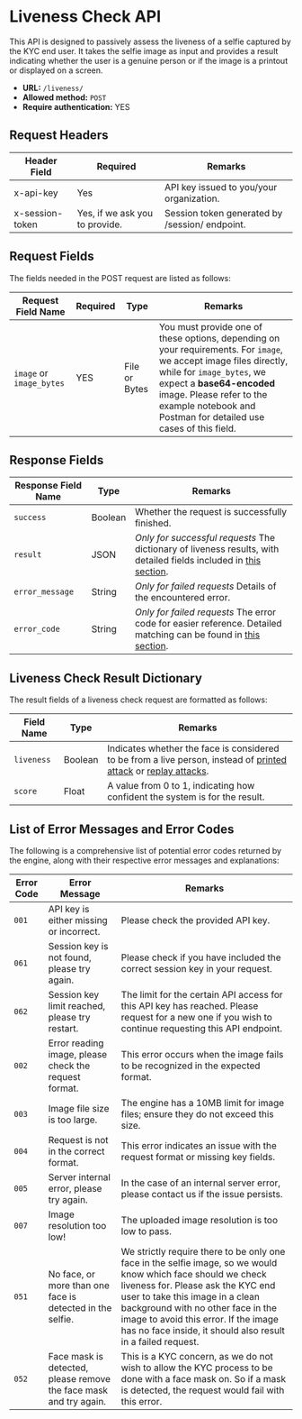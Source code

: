 # Liveness Check API
This API is designed to passively assess the liveness of a selfie captured by the KYC end user. It takes the selfie image as input and provides a result indicating whether the user is a genuine person or if the image is a printout or displayed on a screen.

- **URL:** `/liveness/`
- **Allowed method:** `POST`
- **Require authentication:** YES

## Request Headers
| Header Field | Required | Remarks                                  |
|--------------|----------|------------------------------------------|
| x-api-key    | Yes      | API key issued to you/your organization. |
| x-session-token | Yes, if we ask you to provide.  | Session token generated by /session/ endpoint. |

## Request Fields
The fields needed in the POST request are listed as follows:

| Request Field Name      | Required | Type          | Remarks |
|-------------------------|----------|---------------|---------|
| `image` or `image_bytes`| YES      | File or Bytes | You must provide one of these options, depending on your requirements. For `image`, we accept image files directly, while for `image_bytes`, we expect a **base64-encoded** image. Please refer to the example notebook and Postman for detailed use cases of this field.

## Response Fields

| Response Field Name | Type     | Remarks                                            |
|----------------------|----------|----------------------------------------------------|
| `success`              | Boolean  | Whether the request is successfully finished.   |
| `result`               | JSON     | *Only for successful requests* The dictionary of liveness results, with detailed fields included in [this section](#liveness-check-result-dictionary). |
| `error_message`        | String   | *Only for failed requests* Details of the encountered error. |
| `error_code`           | String   | *Only for failed requests* The error code for easier reference. Detailed matching can be found in [this section](#list-of-error-messages-and-error-codes).

## Liveness Check Result Dictionary
The result fields of a liveness check request are formatted as follows:

| Field Name | Type    | Remarks |
|------------|---------|---------|
| `liveness`   | Boolean | Indicates whether the face is considered to be from a live person, instead of [printed attack](https://paperswithcode.com/task/face-anti-spoofing#:~:text=Print%20attack%3A%20The%20attacker%20uses%20someone%E2%80%99s%20photo.%20The%20image%20is%20printed%20or%20displayed%20on%20a%20digital%20device.) or [replay attacks](https://paperswithcode.com/task/face-anti-spoofing#:~:text=Replay/video%20attack%3A%20A%20more%20sophisticated%20way%20to%20trick%20the%20system%2C%20which%20usually%20requires%20a%20looped%20video%20of%20a%20victim%E2%80%99s%20face.%20This%20approach%20ensures%20behaviour%20and%20facial%20movements%20to%20look%20more%20%E2%80%98natural%E2%80%99%20compared%20to%20holding%20someone%E2%80%99s%20photo).|
| `score`      | Float   | A value from 0 to 1, indicating how confident the system is for the result.

## List of Error Messages and Error Codes

The following is a comprehensive list of potential error codes returned by the engine, along with their respective error messages and explanations:

| Error Code | Error Message                                        | Remarks                                                    |
|------------|-----------------------------------------------------|------------------------------------------------------------|
| `001`        | API key is either missing or incorrect.            | Please check the provided API key.            |
| `061`        | Session key is not found, please try again. | Please check if you have included the correct session key in your request. |
| `062`        | Session key limit reached, please try restart. | The limit for the certain API access for this API key has reached. Please request for a new one if you wish to continue requesting this API endpoint. | 
| `002`        | Error reading image, please check the request format. | This error occurs when the image fails to be recognized in the expected format.|
| `003`        | Image file size is too large.                      | The engine has a 10MB limit for image files; ensure they do not exceed this size.|
| `004`        | Request is not in the correct format.              | This error indicates an issue with the request format or missing key fields.|
| `005`        | Server internal error, please try again.           | In the case of an internal server error, please contact us if the issue persists.|
| `007`        | Image resolution too low!                          | The uploaded image resolution is too low to pass. |
| `051`        | No face, or more than one face is detected in the selfie. | We strictly require there to be only one face in the selfie image, so we would know which face should we check liveness for. Please ask the KYC end user to take this image in a clean background with no other face in the image to avoid this error. If the image has no face inside, it should also result in a failed request.|
| `052`        | Face mask is detected, please remove the face mask and try again. | This is a KYC concern, as we do not wish to allow the KYC process to be done with a face mask on. So if a mask is detected, the request would fail with this error.
